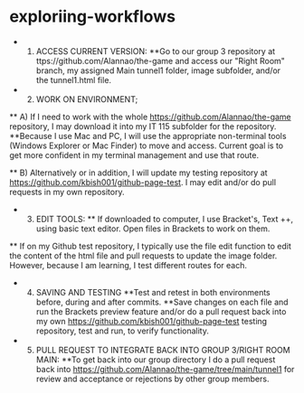 # exploriing-workflows

* 1) ACCESS CURRENT VERSION:
**Go to our group 3 repository at ttps://github.com/Alannao/the-game and access our "Right Room" branch, my assigned Main tunnel1 folder, image subfolder, and/or the tunnel1.html file. 

* 2) WORK ON ENVIRONMENT; 

** A) If I need to work with the whole https://github.com/Alannao/the-game repository, I may download it into my IT 115 subfolder for the repository.  
**Because I use Mac and PC, I will use the appropriate non-terminal tools (Windows Explorer or Mac Finder) to move and access.  Current goal is to get more confident in my terminal management and use that route.  

** B) Alternatively or in addition, I will update my testing repository at https://github.com/kbish001/github-page-test.  I may edit and/or do pull requests in my own repository.  

* 3) EDIT TOOLS: 
** If downloaded to computer, I use Bracket's, Text ++, using basic text editor.  Open files in Brackets to work on them.  

** If on my Github test repository, I typically use the file edit function to edit the content of the html file and pull requests to update the image folder. However, because I am learning, I test different routes for each. 

* 4) SAVING AND TESTING 
**Test and retest in both environments before, during and after commits. 
**Save changes on each file and run the Brackets preview feature and/or do a pull request back into my own https://github.com/kbish001/github-page-test testing repository, test and run, to verify functionality.


* 5) PULL REQUEST TO INTEGRATE BACK INTO GROUP 3/RIGHT ROOM MAIN:
**To get back into our group directory I do a pull request back into https://github.com/Alannao/the-game/tree/main/tunnel1 for review and acceptance or rejections by other group members. 
